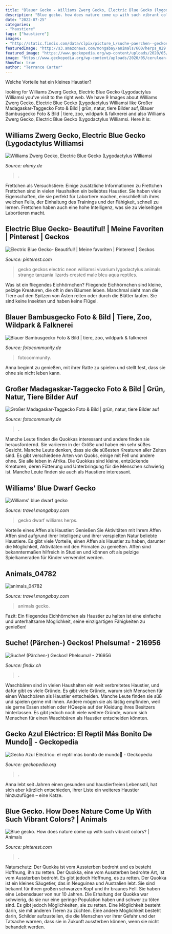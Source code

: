 ```yaml
---
title: "Blauer Gecko - Williams Zwerg Gecko, Electric Blue Gecko (lygodactylus Williamsi"
description: "Blue gecko. how does nature come up with such vibrant colors?"
date: "2022-07-25"
categories:
- "haustiere"
tags: ["haustiere"]
images:
- "http://static.findix.com/data/clpix/picture_L/suche-paerchen--geckos-phelsuma-216956.jpg"
featuredImage: "http://s3.amazonaws.com/mongabay/animals/600/herps_829.jpg"
featured_image: "https://www.geckopedia.org/wp-content/uploads/2020/05/cerulean-77054_1920-scaled.jpg"
image: "https://www.geckopedia.org/wp-content/uploads/2020/05/cerulean-77054_1920-scaled.jpg"
ShowToc: true
author: "Terrance Carter"
---
```



Welche Vorteile hat ein kleines Haustier?

	

		
looking for Williams Zwerg Gecko, Electric Blue Gecko (Lygodactylus Williamsi you've visit to the right web. We have 9 Images about Williams Zwerg Gecko, Electric Blue Gecko (Lygodactylus Williamsi like Großer Madagaskar-Taggecko Foto &amp; Bild | grün, natur, tiere Bilder auf, Blauer Bambusgecko Foto &amp; Bild | tiere, zoo, wildpark &amp; falknerei and also Williams Zwerg Gecko, Electric Blue Gecko (Lygodactylus Williamsi. Here it is:
		
    
## Williams Zwerg Gecko, Electric Blue Gecko (Lygodactylus Williamsi

<img loading=lazy src="https://c8.alamy.com/compde/dagr87/williams-zwerg-gecko-electric-blue-gecko-lygodactylus-williamsi-mannlich-dagr87.jpg" onerror="this.onerror=null;this.src='https://tse2.mm.bing.net/th?id=OIP.KeSVux3g-O3quwI26Obe0wHaFc&amp;pid=15.1';" alt="Williams Zwerg Gecko, Electric Blue Gecko (Lygodactylus Williamsi">

_Source: alamy.de_

>. 

	

Frettchen als Versuchstiere: Einige zusätzliche Informationen zu Frettchen
Frettchen sind in vielen Haushalten ein beliebtes Haustier. Sie haben viele Eigenschaften, die sie perfekt für Labortiere machen, einschließlich ihres weichen Fells, der Einhaltung des Trainings und der Fähigkeit, schnell zu lernen. Frettchen haben auch eine hohe Intelligenz, was sie zu vielseitigen Labortieren macht.

    
## Electric Blue Gecko- Beautiful! | Meine Favoriten | Pinterest | Geckos

<img loading=lazy src="https://s-media-cache-ak0.pinimg.com/originals/e1/77/a6/e177a6c5f4c88c60705897d80e48ade7.jpg" onerror="this.onerror=null;this.src='https://tse4.mm.bing.net/th?id=OIP.eM4-Oe77KqDGhdRCuyF3vwHaFT&amp;pid=15.1';" alt="Electric Blue Gecko- Beautiful! | Meine favoriten | Pinterest | Geckos">

_Source: pinterest.com_

>gecko geckos electric neon williamsi vivarium lygodactylus animals strange tanzania lizards crested male bleu aqua reptiles. 

	

Was ist ein fliegendes Eichhörnchen?
Fliegende Eichhörnchen sind kleine, pelzige Kreaturen, die oft in den Bäumen leben. Manchmal sieht man die Tiere auf den Spitzen von Ästen reiten oder durch die Blätter laufen. Sie sind keine Insekten und haben keine Flügel.

    
## Blauer Bambusgecko Foto &amp; Bild | Tiere, Zoo, Wildpark &amp; Falknerei

<img loading=lazy src="https://img.fotocommunity.com/blauer-bambusgecko-bae59548-faa2-4b11-b90e-9f6de117ef28.jpg?height=1080" onerror="this.onerror=null;this.src='https://tse1.mm.bing.net/th?id=OIP.vHQS59MFke6LZ9erIwsR_QHaE8&amp;pid=15.1';" alt="Blauer Bambusgecko Foto &amp; Bild | tiere, zoo, wildpark &amp; falknerei">

_Source: fotocommunity.de_

>fotocommunity. 

	

Anna beginnt zu genießen, mit ihrer Ratte zu spielen und stellt fest, dass sie ohne sie nicht leben kann.

    
## Großer Madagaskar-Taggecko Foto &amp; Bild | Grün, Natur, Tiere Bilder Auf

<img loading=lazy src="https://img.fotocommunity.com/grosser-madagaskar-taggecko-9160d5a4-9dd0-48be-aa89-04d3eb62ba20.jpg?height=1080" onerror="this.onerror=null;this.src='https://tse1.mm.bing.net/th?id=OIP.Qg5PQO-M3hTI5u_NEzg7gwHaEK&amp;pid=15.1';" alt="Großer Madagaskar-Taggecko Foto &amp; Bild | grün, natur, tiere Bilder auf">

_Source: fotocommunity.de_

>. 

	

Manche Leute finden die Quokkas interessant und andere finden sie herausfordernd. Sie variieren in der Größe und haben ein sehr süßes Gesicht. Manche Leute denken, dass sie die süßesten Kreaturen aller Zeiten sind. Es gibt verschiedene Arten von Quoks, einige mit Fell und andere ohne. Sie alle leben in Afrika.
Die Quokkas sind kleine, entzückende Kreaturen, deren Fütterung und Unterbringung für die Menschen schwierig ist. Manche Leute finden sie auch als Haustiere interessant.

    
## Williams&#039; Blue Dwarf Gecko

<img loading=lazy src="http://s3.amazonaws.com/mongabay/animals/600/herps_829.jpg" onerror="this.onerror=null;this.src='https://tse2.mm.bing.net/th?id=OIP.NwIPBYb9k5BjhCQx7G5E1QHaE8&amp;pid=15.1';" alt="Williams&#039; blue dwarf gecko">

_Source: travel.mongabay.com_

>gecko dwarf williams herps. 

	

Vorteile eines Affen als Haustier: Genießen Sie Aktivitäten mit Ihrem Affen
Affen sind aufgrund ihrer Intelligenz und ihrer verspielten Natur beliebte Haustiere. Es gibt viele Vorteile, einen Affen als Haustier zu haben, darunter die Möglichkeit, Aktivitäten mit den Primaten zu genießen. Affen sind bekanntermaßen hilfreich in Studien und können oft als pelzige Spielkameraden für Kinder verwendet werden.

    
## Animals_04782

<img loading=lazy src="https://mongabay-images.s3.amazonaws.com/animals/600/animals_04782.jpg" onerror="this.onerror=null;this.src='https://tse3.mm.bing.net/th?id=OIP.DsXKTIOKJLAfBqcpEmszyAHaE8&amp;pid=15.1';" alt="animals_04782">

_Source: travel.mongabay.com_

>animals gecko. 

	

Fazit: Ein fliegendes Eichhörnchen als Haustier zu halten ist eine einfache und unterhaltsame Möglichkeit, seine einzigartigen Fähigkeiten zu genießen!

    
## Suche! (Pärchen-) Geckos! Phelsuma! - 216956

<img loading=lazy src="http://static.findix.com/data/clpix/picture_L/suche-paerchen--geckos-phelsuma-216956.jpg" onerror="this.onerror=null;this.src='https://tse4.mm.bing.net/th?id=OIP.sO32YX70KkEpyV61D1dgMwHaE6&amp;pid=15.1';" alt="Suche! (Pärchen-) Geckos! Phelsuma! - 216956">

_Source: findix.ch_

>. 

	

Waschbären sind in vielen Haushalten ein weit verbreitetes Haustier, und dafür gibt es viele Gründe.
Es gibt viele Gründe, warum sich Menschen für einen Waschbären als Haustier entscheiden. Manche Leute finden sie süß und spielen gerne mit ihnen. Andere mögen sie als lästig empfinden, weil sie gerne Essen stehlen oder HQeepie auf der Kleidung ihres Besitzers hinterlassen. Es gibt jedoch noch viele weitere Gründe, warum sich Menschen für einen Waschbären als Haustier entscheiden könnten.

    
## Gecko Azul Eléctrico: El Reptil Más Bonito De Mundo🥇 - Geckopedia

<img loading=lazy src="https://www.geckopedia.org/wp-content/uploads/2020/05/cerulean-77054_1920-scaled.jpg" onerror="this.onerror=null;this.src='https://tse4.mm.bing.net/th?id=OIP.TKyatp276eF8x7CAXJl7DQHaFj&amp;pid=15.1';" alt="Gecko Azul Eléctrico: el reptil más bonito de mundo🥇 - Geckopedia">

_Source: geckopedia.org_

>. 

	

Anna lebt seit Jahren einen gesunden und haustierfreien Lebensstil, hat sich aber kürzlich entschieden, ihrer Liste ein weiteres Haustier hinzuzufügen – eine Katze.

    
## Blue Gecko. How Does Nature Come Up With Such Vibrant Colors? | Animals

<img loading=lazy src="https://s-media-cache-ak0.pinimg.com/600x315/d4/22/51/d4225193aa10a737acf64a23e519f19b.jpg" onerror="this.onerror=null;this.src='https://tse2.mm.bing.net/th?id=OIP.ZqvhD030FwG2JyL5kGMl1AEsCd&amp;pid=15.1';" alt="Blue gecko. How does nature come up with such vibrant colors? | Animals">

_Source: pinterest.com_

>. 

	

Naturschutz: Der Quokka ist vom Aussterben bedroht und es besteht Hoffnung, ihn zu retten.
Der Quokka, eine vom Aussterben bedrohte Art, ist vom Aussterben bedroht. Es gibt jedoch Hoffnung, es zu retten. Der Quokka ist ein kleines Säugetier, das in Neuguinea und Australien lebt. Sie sind bekannt für ihren großen schwarzen Kopf und ihr braunes Fell. Sie haben eine Lebensdauer von nur 10 Jahren. Die Erhaltung der Quokka war schwierig, da sie nur eine geringe Population haben und schwer zu töten sind. Es gibt jedoch Möglichkeiten, sie zu retten. Eine Möglichkeit besteht darin, sie mit anderen Tieren zu züchten. Eine andere Möglichkeit besteht darin, Schilder aufzustellen, die die Menschen vor ihrer Gefahr und der Tatsache warnen, dass sie in Zukunft aussterben können, wenn sie nicht behandelt werden.

